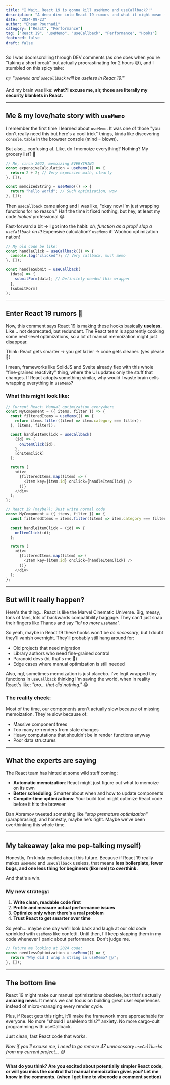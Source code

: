 ```yaml
---
title: "🤯 Wait… React 19 is gonna kill useMemo and useCallback?!"
description: "A deep dive into React 19 rumors and what it might mean for our beloved (and sometimes overused) memoization hooks. Spoiler: maybe we've been overthinking performance optimization all along."
date: "2024-09-23"
author: "Ehsan Pourhadi"
category: ["React", "Performance"]
tag: ["React 19", "useMemo", "useCallback", "Performance", "Hooks"]
featured: false
draft: false
---
```


So I was doomscrolling through DEV comments (as one does when you're "taking a short break" but actually procrastinating for 2 hours 😅), and I stumbled on this spicy take:

👉 _"`useMemo` and `useCallback` will be useless in React 19!"_

And my brain was like: **what?! excuse me, sir, those are literally my security blankets in React.**

---

## Me & my love/hate story with `useMemo`

I remember the first time I learned about `useMemo`. It was one of those "you don't really need this but here's a cool trick" things, kinda like discovering `console.table` in the browser console (mind = blown).

But also… confusing af. Like, do I memoize everything? Nothing? My grocery list? 🛒

```javascript
// Me, circa 2022, memoizing EVERYTHING
const expensiveCalculation = useMemo(() => {
  return 2 + 2; // Very expensive math, clearly
}, []);

const memoizedString = useMemo(() => {
  return "hello world"; // Such optimization, wow
}, []);
```

Then `useCallback` came along and I was like, "okay now I'm just wrapping functions for no reason." Half the time it fixed nothing, but hey, at least my code _looked_ professional 😂

Fast-forward a bit → I got into the habit: _oh, function as a prop? slap a `useCallback` on it!_ Expensive calculation? `useMemo` it! Woohoo optimization nation!

```javascript
// My old code be like:
const handleClick = useCallback(() => {
  console.log("clicked"); // Very callback, much memo
}, []);

const handleSubmit = useCallback(
  (data) => {
    submitForm(data); // Definitely needed this wrapper
  },
  [submitForm]
);
```

---

## Enter React 19 rumors 👀

Now, this comment says React 19 is making these hooks basically **useless.** Like… not deprecated, but redundant. The React team is apparently cooking some next-level optimizations, so a lot of manual memoization might just disappear.

Think: React gets smarter → you get lazier → code gets cleaner.
(yes please 🙏)

I mean, frameworks like SolidJS and Svelte already flex with this whole "fine-grained reactivity" thing, where the UI updates only the stuff that changes. If React adopts something similar, why would I waste brain cells wrapping everything in `useMemo`?

### What this might look like:

```javascript
// Current React: Manual optimization everywhere
const MyComponent = ({ items, filter }) => {
  const filteredItems = useMemo(() => {
    return items.filter((item) => item.category === filter);
  }, [items, filter]);

  const handleItemClick = useCallback(
    (id) => {
      onItemClick(id);
    },
    [onItemClick]
  );

  return (
    <div>
      {filteredItems.map((item) => (
        <Item key={item.id} onClick={handleItemClick} />
      ))}
    </div>
  );
};

// React 19 (maybe?): Just write normal code
const MyComponent = ({ items, filter }) => {
  const filteredItems = items.filter((item) => item.category === filter);

  const handleItemClick = (id) => {
    onItemClick(id);
  };

  return (
    <div>
      {filteredItems.map((item) => (
        <Item key={item.id} onClick={handleItemClick} />
      ))}
    </div>
  );
};
```

---

## But will it really happen?

Here's the thing… React is like the Marvel Cinematic Universe. Big, messy, tons of fans, lots of backwards compatibility baggage. They can't just snap their fingers like Thanos and say _"lol no more `useMemo`"_.

So yeah, maybe in React 19 these hooks won't be _as necessary_, but I doubt they'll vanish overnight. They'll probably still hang around for:

- Old projects that need migration
- Library authors who need fine-grained control
- Paranoid devs (hi, that's me 👋)
- Edge cases where manual optimization is still needed

Also, ngl, sometimes memoization is just placebo. I've legit wrapped tiny functions in `useCallback` thinking I'm saving the world, when in reality React's like: _"bro… that did nothing."_ 😂

### The reality check:

Most of the time, our components aren't actually slow because of missing memoization. They're slow because of:

- Massive component trees
- Too many re-renders from state changes
- Heavy computations that shouldn't be in render functions anyway
- Poor data structures

---

## What the experts are saying

The React team has hinted at some wild stuff coming:

- **Automatic memoization**: React might just figure out what to memoize on its own
- **Better scheduling**: Smarter about when and how to update components
- **Compile-time optimizations**: Your build tool might optimize React code before it hits the browser

Dan Abramov tweeted something like _"stop premature optimization"_ (paraphrasing), and honestly, maybe he's right. Maybe we've been overthinking this whole time.

---

## My takeaway (aka me pep-talking myself)

Honestly, I'm kinda excited about this future. Because if React 19 really makes `useMemo` and `useCallback` useless, that means **less boilerplate, fewer bugs, and one less thing for beginners (like me!) to overthink.**

And that's a win.

### My new strategy:

1. **Write clean, readable code first**
2. **Profile and measure actual performance issues**
3. **Optimize only when there's a real problem**
4. **Trust React to get smarter over time**

So yeah… maybe one day we'll look back and laugh at our old code sprinkled with `useMemo` like confetti. Until then, I'll keep slapping them in my code whenever I panic about performance. Don't judge me.

```javascript
// Future me looking at 2024 code:
const needlessOptimization = useMemo(() => {
  return "Why did I wrap a string in useMemo? 🤦‍♂️";
}, []);
```

---

## The bottom line

React 19 might make our manual optimizations obsolete, but that's actually **amazing news**. It means we can focus on building great user experiences instead of micro-managing every render cycle.

Plus, if React gets this right, it'll make the framework more approachable for everyone. No more "should I useMemo this?" anxiety. No more cargo-cult programming with useCallback.

Just clean, fast React code that works.

_Now if you'll excuse me, I need to go remove 47 unnecessary `useCallback`s from my current project... 😅_

---

**What do you think? Are you excited about potentially simpler React code, or will you miss the control that manual memoization gives you? Let me know in the comments. (when I get time to vibecode a comment section)**
